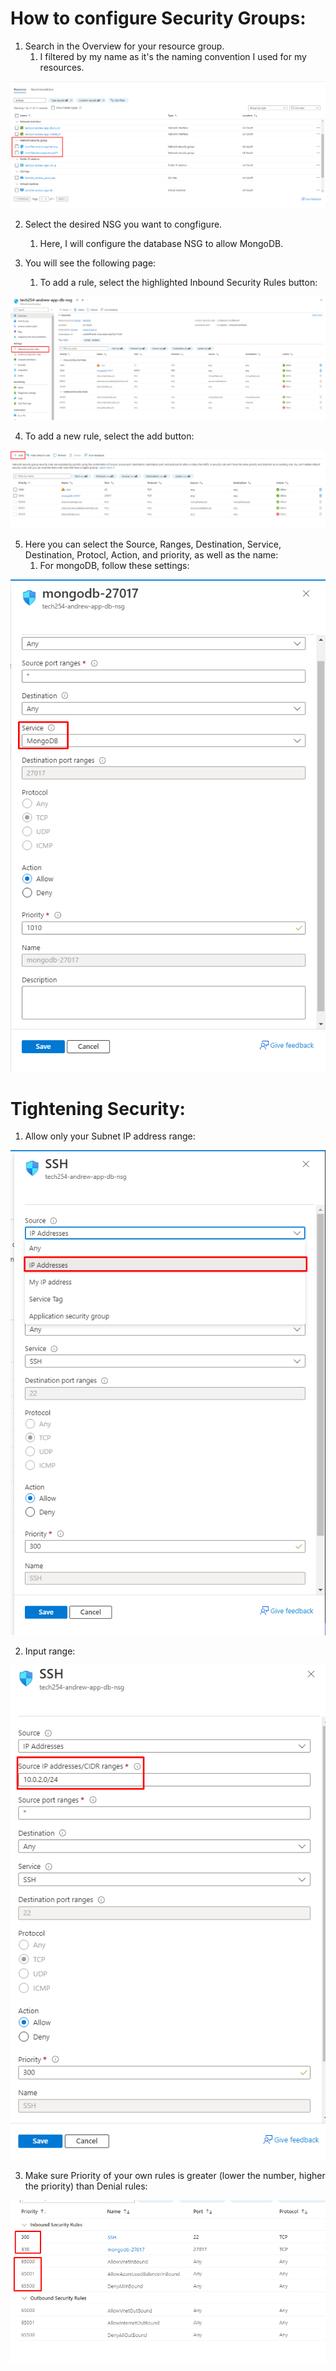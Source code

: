 # How to configure Security Groups:

1. Search in the Overview for your resource group.
   1. I filtered by my name as it's the naming convention I used for my resources.

![img.png](images/image.png)

2. Select the desired NSG you want to congfigure.
   1. Here, I will configure the database NSG to allow MongoDB.

3. You will see the following page:
   1. To add a rule, select the highlighted Inbound Security Rules button:

![img.png](images/image-1.png)

4. To add a new rule, select the add button:

![img.png](images/image-2.png)

5. Here you can select the Source, Ranges, Destination, Service, Destination, Protocl, Action, and priority, as well as the name:
   1. For mongoDB, follow these settings:

![img.png](images/image-3.png)

# Tightening Security:

1. Allow only your Subnet IP address range:

![img.png](images/ip_range.png)

2. Input range:

![img.png](images/ranges.png)

3. Make sure Priority of your own rules is greater (lower the number, higher the priority) than Denial rules:

![img.png](images/denial.png)